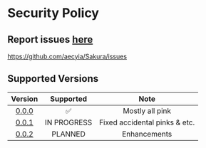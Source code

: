 # Security Policy

## Report issues [here](https://github.com/aecyia/Sakura/issues)

https://github.com/aecyia/Sakura/issues

## Supported Versions

|                            Version                            |     Supported      |             Note              |
| :-----------------------------------------------------------: | :----------------: | :---------------------------: |
| [0.0.0](https://github.com/aecyia/Sakura/releases/tag/v0.0.0) | :white_check_mark: |        Mostly all pink        |
| [0.0.1](https://github.com/aecyia/Sakura/releases/tag/v0.0.1) |    IN PROGRESS     | Fixed accidental pinks & etc. |
| [0.0.2](https://github.com/aecyia/Sakura/releases/tag/v0.0.2) |      PLANNED       |         Enhancements          |
